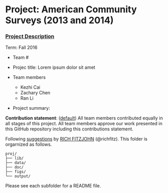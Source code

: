 # Project: American Community Surveys (2013 and 2014)
### [Project Description](doc/Project1_desc.md)

Term: Fall 2016

+ Team #
+ Projec title: Lorem ipsum dolor sit amet
+ Team members
	+ Kezhi Cai
	+ Zachary Chen
	+ Ran Li
	
+ Project summary: 
	
**Contribution statement**: ([default](doc/a_note_on_contributions.md)) All team members contributed equally in all stages of this project. All team members approve our work presented in this GitHub repository including this contributions statement. 

Following [suggestions](http://nicercode.github.io/blog/2013-04-05-projects/) by [RICH FITZJOHN](http://nicercode.github.io/about/#Team) (@richfitz). This folder is orgarnized as follows.

```
proj/
├── lib/
├── data/
├── doc/
├── figs/
└── output/
```

Please see each subfolder for a README file.

